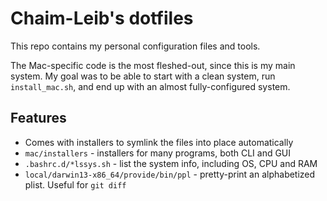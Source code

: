 Chaim-Leib's dotfiles
=====================
This repo contains my personal configuration files and tools.

The Mac-specific code is the most fleshed-out, since this is my main system. My
goal was to be able to start with a clean system, run `install_mac.sh`, and end
up with an almost fully-configured system.

Features
--------
* Comes with installers to symlink the files into place automatically
* `mac/installers` - installers for many programs, both CLI and GUI
* `.bashrc.d/*lssys.sh` - list the system info, including OS, CPU and RAM
* `local/darwin13-x86_64/provide/bin/ppl` - pretty-print an alphabetized plist.
    Useful for `git diff`
